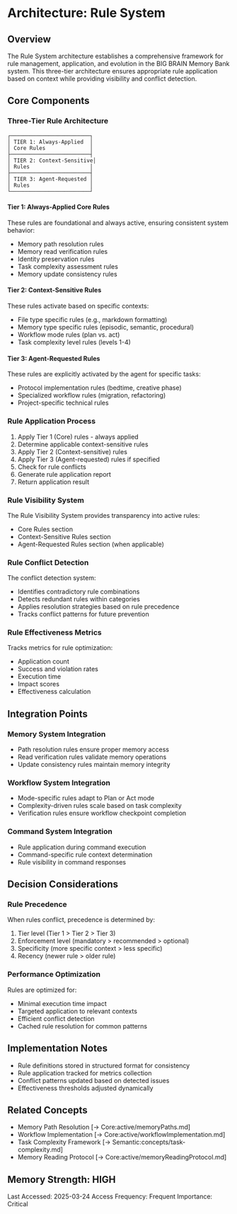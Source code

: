 # Architecture: Rule System

## Overview

The Rule System architecture establishes a comprehensive framework for rule
management, application, and evolution in the BIG BRAIN Memory Bank system. This
three-tier architecture ensures appropriate rule application based on context
while providing visibility and conflict detection.

## Core Components

### Three-Tier Rule Architecture

```
┌─────────────────────────┐
│ TIER 1: Always-Applied  │
│ Core Rules              │
├─────────────────────────┤
│ TIER 2: Context-Sensitive│
│ Rules                   │
├─────────────────────────┤
│ TIER 3: Agent-Requested │
│ Rules                   │
└─────────────────────────┘
```

#### Tier 1: Always-Applied Core Rules

These rules are foundational and always active, ensuring consistent system
behavior:

- Memory path resolution rules
- Memory read verification rules
- Identity preservation rules
- Task complexity assessment rules
- Memory update consistency rules

#### Tier 2: Context-Sensitive Rules

These rules activate based on specific contexts:

- File type specific rules (e.g., markdown formatting)
- Memory type specific rules (episodic, semantic, procedural)
- Workflow mode rules (plan vs. act)
- Task complexity level rules (levels 1-4)

#### Tier 3: Agent-Requested Rules

These rules are explicitly activated by the agent for specific tasks:

- Protocol implementation rules (bedtime, creative phase)
- Specialized workflow rules (migration, refactoring)
- Project-specific technical rules

### Rule Application Process

1. Apply Tier 1 (Core) rules - always applied
2. Determine applicable context-sensitive rules
3. Apply Tier 2 (Context-sensitive) rules
4. Apply Tier 3 (Agent-requested) rules if specified
5. Check for rule conflicts
6. Generate rule application report
7. Return application result

### Rule Visibility System

The Rule Visibility System provides transparency into active rules:

- Core Rules section
- Context-Sensitive Rules section
- Agent-Requested Rules section (when applicable)

### Rule Conflict Detection

The conflict detection system:

- Identifies contradictory rule combinations
- Detects redundant rules within categories
- Applies resolution strategies based on rule precedence
- Tracks conflict patterns for future prevention

### Rule Effectiveness Metrics

Tracks metrics for rule optimization:

- Application count
- Success and violation rates
- Execution time
- Impact scores
- Effectiveness calculation

## Integration Points

### Memory System Integration

- Path resolution rules ensure proper memory access
- Read verification rules validate memory operations
- Update consistency rules maintain memory integrity

### Workflow System Integration

- Mode-specific rules adapt to Plan or Act mode
- Complexity-driven rules scale based on task complexity
- Verification rules ensure workflow checkpoint completion

### Command System Integration

- Rule application during command execution
- Command-specific rule context determination
- Rule visibility in command responses

## Decision Considerations

### Rule Precedence

When rules conflict, precedence is determined by:

1. Tier level (Tier 1 > Tier 2 > Tier 3)
2. Enforcement level (mandatory > recommended > optional)
3. Specificity (more specific context > less specific)
4. Recency (newer rule > older rule)

### Performance Optimization

Rules are optimized for:

- Minimal execution time impact
- Targeted application to relevant contexts
- Efficient conflict detection
- Cached rule resolution for common patterns

## Implementation Notes

- Rule definitions stored in structured format for consistency
- Rule application tracked for metrics collection
- Conflict patterns updated based on detected issues
- Effectiveness thresholds adjusted dynamically

## Related Concepts

- Memory Path Resolution [→ Core:active/memoryPaths.md]
- Workflow Implementation [→ Core:active/workflowImplementation.md]
- Task Complexity Framework [→ Semantic:concepts/task-complexity.md]
- Memory Reading Protocol [→ Core:active/memoryReadingProtocol.md]

## Memory Strength: HIGH

Last Accessed: 2025-03-24 Access Frequency: Frequent Importance: Critical

